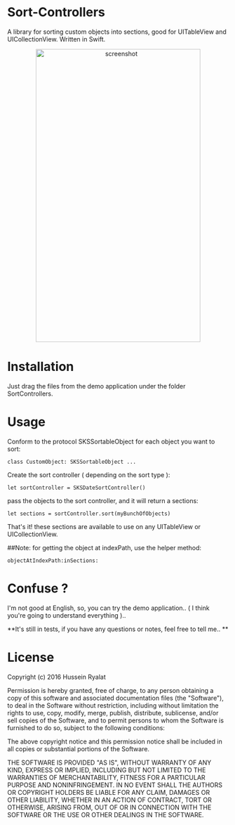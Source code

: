 # Sort-Controllers
A library for sorting custom objects into sections, good for UITableView and UICollectionView. Written in Swift.

<p align="center">
  <img src="https://github.com/Hussein75/Sort-Controllers/blob/master/Screenshot.png" alt="screenshot" width="375" height="667">
</p>

# Installation
Just drag the files from the demo application under the folder SortControllers.

# Usage

Conform to the protocol SKSSortableObject for each object you want to sort:
```
class CustomObject: SKSSortableObject ...
```

Create the sort controller ( depending on the sort type ):
```
let sortController = SKSDateSortController()
```

pass the objects to the sort controller, and it will return a sections:

```
let sections = sortController.sort(myBunchOfObjects)
```

That's it! these sections are available to use on any UITableView or UICollectionView.

##Note: for getting the object at indexPath, use the helper method:
```
objectAtIndexPath:inSections:
```

# Confuse ?

I'm not good at English, so, you can try the demo application.. ( I think you're going to understand everything )..

**It's still in tests, if you have any questions or notes, feel free to tell me.. **

# License
Copyright (c) 2016 Hussein Ryalat

Permission is hereby granted, free of charge, to any person obtaining a copy of this software and associated documentation files (the "Software"), to deal in the Software without restriction, including without limitation the rights to use, copy, modify, merge, publish, distribute, sublicense, and/or sell copies of the Software, and to permit persons to whom the Software is furnished to do so, subject to the following conditions:

The above copyright notice and this permission notice shall be included in all copies or substantial portions of the Software.

THE SOFTWARE IS PROVIDED "AS IS", WITHOUT WARRANTY OF ANY KIND, EXPRESS OR IMPLIED, INCLUDING BUT NOT LIMITED TO THE WARRANTIES OF MERCHANTABILITY, FITNESS FOR A PARTICULAR PURPOSE AND NONINFRINGEMENT. IN NO EVENT SHALL THE AUTHORS OR COPYRIGHT HOLDERS BE LIABLE FOR ANY CLAIM, DAMAGES OR OTHER LIABILITY, WHETHER IN AN ACTION OF CONTRACT, TORT OR OTHERWISE, ARISING FROM, OUT OF OR IN CONNECTION WITH THE SOFTWARE OR THE USE OR OTHER DEALINGS IN THE SOFTWARE.
